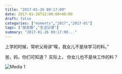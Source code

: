 ```yaml
---
title: "2017-01-26 09:17:00"
date: 2017-01-26T12:00:00+08:00
draft: false
categories: ["moments","2017","2017-01"]
tags: ["朋友圈","生活记录"]
summary: "2017-01-26 09:17:00..."
---
```


上学的时候，常听父母讲“唉，我女儿不是块学习的料。”

爸，妈，你们可知道？
实际上，
你女儿也不是块工作的料？

![Media 1](/Moments/photos/2017-01-26/201701260917000.jpg)


